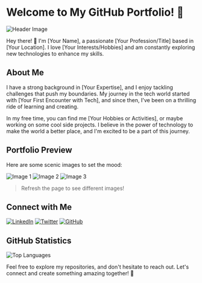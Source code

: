 # Welcome to My GitHub Portfolio! 🌄

![Header Image](https://source.unsplash.com/1200x300/?landscape,nature) <!-- Replace with your scenic image link -->

Hey there! 👋 I'm [Your Name], a passionate [Your Profession/Title] based in [Your Location]. I love [Your Interests/Hobbies] and am constantly exploring new technologies to enhance my skills.

## About Me

I have a strong background in [Your Expertise], and I enjoy tackling challenges that push my boundaries. My journey in the tech world started with [Your First Encounter with Tech], and since then, I've been on a thrilling ride of learning and creating.

In my free time, you can find me [Your Hobbies or Activities], or maybe working on some cool side projects. I believe in the power of technology to make the world a better place, and I'm excited to be a part of this journey.

## Portfolio Preview

Here are some scenic images to set the mood:

![Image 1](https://source.unsplash.com/400x200/?mountains)
![Image 2](https://source.unsplash.com/400x200/?sea)
![Image 3](https://source.unsplash.com/400x200/?forest)

> Refresh the page to see different images!

## Connect with Me

[![LinkedIn](https://img.shields.io/badge/LinkedIn-Connect-blue?style=for-the-badge&logo=linkedin)](https://www.linkedin.com/in/yourlinkedinprofile)
[![Twitter](https://img.shields.io/badge/Twitter-Follow-blue?style=for-the-badge&logo=twitter)](https://twitter.com/yourtwitterhandle)
[![GitHub](https://img.shields.io/badge/GitHub-Follow-blue?style=for-the-badge&logo=github)](https://github.com/yourgithubusername)

## GitHub Statistics
![Top Languages](https://github-readme-stats.vercel.app/api/top-langs/?username=pbhacks&layout=compact&theme=radical)

Feel free to explore my repositories, and don't hesitate to reach out. Let's connect and create something amazing together! 🚀
